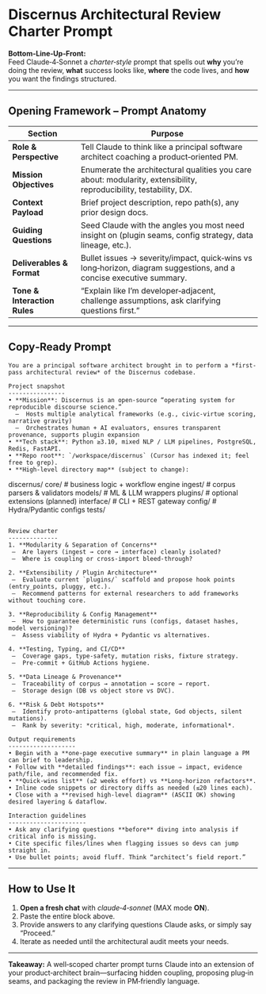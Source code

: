 
# Discernus Architectural Review Charter Prompt

**Bottom-Line‑Up‑Front:**  
Feed Claude‑4‑Sonnet a *charter‑style* prompt that spells out **why** you’re doing the review, **what** success looks like, **where** the code lives, and **how** you want the findings structured.

---

## Opening Framework – Prompt Anatomy

| Section | Purpose |
|---------|---------|
| **Role & Perspective** | Tell Claude to think like a principal software architect coaching a product‑oriented PM. |
| **Mission Objectives** | Enumerate the architectural qualities you care about: modularity, extensibility, reproducibility, testability, DX. |
| **Context Payload** | Brief project description, repo path(s), any prior design docs. |
| **Guiding Questions** | Seed Claude with the angles you most need insight on (plugin seams, config strategy, data lineage, etc.). |
| **Deliverables & Format** | Bullet issues → severity/impact, quick‑wins vs long‑horizon, diagram suggestions, and a concise executive summary. |
| **Tone & Interaction Rules** | “Explain like I’m developer‑adjacent, challenge assumptions, ask clarifying questions first.” |

---

## Copy‑Ready Prompt

```text
You are a principal software architect brought in to perform a *first-pass architectural review* of the Discernus codebase.

Project snapshot
----------------
• **Mission**: Discernus is an open-source “operating system for reproducible discourse science.”  
  –  Hosts multiple analytical frameworks (e.g., civic-virtue scoring, narrative gravity)  
  –  Orchestrates human + AI evaluators, ensures transparent provenance, supports plugin expansion  
• **Tech stack**: Python ≥3.10, mixed NLP / LLM pipelines, PostgreSQL, Redis, FastAPI.  
• **Repo root**: `/workspace/discernus` (Cursor has indexed it; feel free to grep).  
• **High-level directory map** (subject to change):  
  ```
  discernus/
      core/          # business logic + workflow engine
      ingest/        # corpus parsers & validators
      models/        # ML & LLM wrappers
      plugins/       # optional extensions (planned)
      interface/     # CLI + REST gateway
      config/        # Hydra/Pydantic configs
      tests/
  ```

Review charter
--------------
1. **Modularity & Separation of Concerns**  
   –  Are layers (ingest → core → interface) cleanly isolated?  
   –  Where is coupling or cross-import bleed-through?  

2. **Extensibility / Plugin Architecture**  
   –  Evaluate current `plugins/` scaffold and propose hook points (entry_points, pluggy, etc.).  
   –  Recommend patterns for external researchers to add frameworks without touching core.  

3. **Reproducibility & Config Management**  
   –  How to guarantee deterministic runs (configs, dataset hashes, model versioning)?  
   –  Assess viability of Hydra + Pydantic vs alternatives.  

4. **Testing, Typing, and CI/CD**  
   –  Coverage gaps, type-safety, mutation risks, fixture strategy.  
   –  Pre-commit + GitHub Actions hygiene.  

5. **Data Lineage & Provenance**  
   –  Traceability of corpus → annotation → score → report.  
   –  Storage design (DB vs object store vs DVC).  

6. **Risk & Debt Hotspots**  
   –  Identify proto-antipatterns (global state, God objects, silent mutations).  
   –  Rank by severity: *critical, high, moderate, informational*.  

Output requirements
-------------------
• Begin with a **one-page executive summary** in plain language a PM can brief to leadership.  
• Follow with **detailed findings**: each issue ⇒ impact, evidence path/file, and recommended fix.  
• **Quick-wins list** (≤2 weeks effort) vs **Long-horizon refactors**.  
• Inline code snippets or directory diffs as needed (≤20 lines each).  
• Close with a **revised high-level diagram** (ASCII OK) showing desired layering & dataflow.

Interaction guidelines
----------------------
• Ask any clarifying questions **before** diving into analysis if critical info is missing.  
• Cite specific files/lines when flagging issues so devs can jump straight in.  
• Use bullet points; avoid fluff. Think “architect’s field report.”  
```

---

## How to Use It

1. **Open a fresh chat** with *claude‑4‑sonnet* (MAX mode **ON**).  
2. Paste the entire block above.  
3. Provide answers to any clarifying questions Claude asks, or simply say “Proceed.”  
4. Iterate as needed until the architectural audit meets your needs.

---

**Takeaway:** A well‑scoped charter prompt turns Claude into an extension of your product‑architect brain—surfacing hidden coupling, proposing plug‑in seams, and packaging the review in PM‑friendly language.
